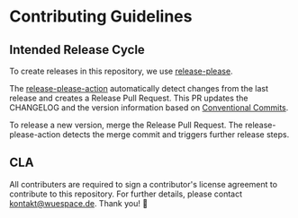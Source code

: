 # Contributing Guidelines

## Intended Release Cycle

To create releases in this repository, we use [release-please](https://github.com/googleapis/release-please).

The [release-please-action](https://github.com/google-github-actions/release-please-action) automatically detect changes
from the last release and creates a Release Pull Request. This PR updates the CHANGELOG and the version information
based on [Conventional Commits](https://www.conventionalcommits.org/en/v1.0.0/).

To release a new version, merge the Release Pull Request. The release-please-action detects the merge commit and
triggers further release steps.

## CLA

All contributers are required to sign a contributor's license agreement to contribute to this repository.
For further details, please contact kontakt@wuespace.de. Thank you! :slightly_smiling_face: 

